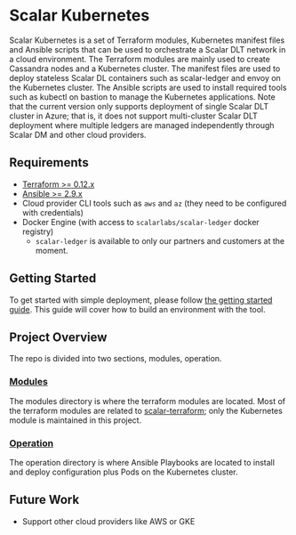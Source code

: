 # Scalar Kubernetes

Scalar Kubernetes is a set of Terraform modules, Kubernetes manifest files and Ansible scripts that can be used to orchestrate a Scalar DLT network in a cloud environment. The Terraform modules are mainly used to create Cassandra nodes and a Kubernetes cluster. The manifest files are used to deploy stateless Scalar DL containers such as scalar-ledger and envoy on the Kubernetes cluster. The Ansible scripts are used to install required tools such as kubectl on bastion to manage the Kubernetes applications.
Note that the current version only supports deployment of single Scalar DLT cluster in Azure; that is, it does not support multi-cluster Scalar DLT deployment where multiple ledgers are managed independently through Scalar DM and other cloud providers.

## Requirements

* [Terraform >= 0.12.x](https://www.terraform.io/downloads.html)
* [Ansible >= 2.9.x](https://docs.ansible.com/ansible/latest/installation_guide/intro_installation.html)
* Cloud provider CLI tools such as `aws` and `az` (they need to be configured with credentials)
* Docker Engine (with access to `scalarlabs/scalar-ledger` docker registry)
  * `scalar-ledger` is available to only our partners and customers at the moment.

## Getting Started

To get started with simple deployment, please follow [the getting started guide](docs/GettingStarted.md). This guide will cover how to build an environment with the tool.

## Project Overview

The repo is divided into two sections, modules, operation.

### [Modules](./modules)

The modules directory is where the terraform modules are located. Most of the terraform modules are related to [scalar-terraform](https://github.com/scalar-labs/scalar-terraform); only the Kubernetes module is maintained in this project.

### [Operation](./operation)

The operation directory is where Ansible Playbooks are located to install and deploy configuration plus Pods on the Kubernetes cluster.

## Future Work

* Support other cloud providers like AWS or GKE
